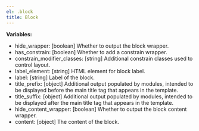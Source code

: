 ```yaml
---
el: .block
title: Block
---
```


__Variables:__
* hide_wrapper: [boolean] Whether to output the block wrapper.
* has_constrain: [boolean] Whether to add a constrain wrapper.
* constrain_modifier_classes: [string] Additional constrain classes used to
  control layout.
* label_element: [string] HTML element for block label.
* label: [string] Label of the block.
* title_prefix: [object] Additional output populated by modules, intended to be
  displayed before the main title tag that appears in the template.
* title_suffix: [object] Additional output populated by modules, intended to be
  displayed after the main title tag that appears in the template.
* hide_content_wrapper: [boolean] Whether to output the block content wrapper.
* content: [object] The content of the block.
